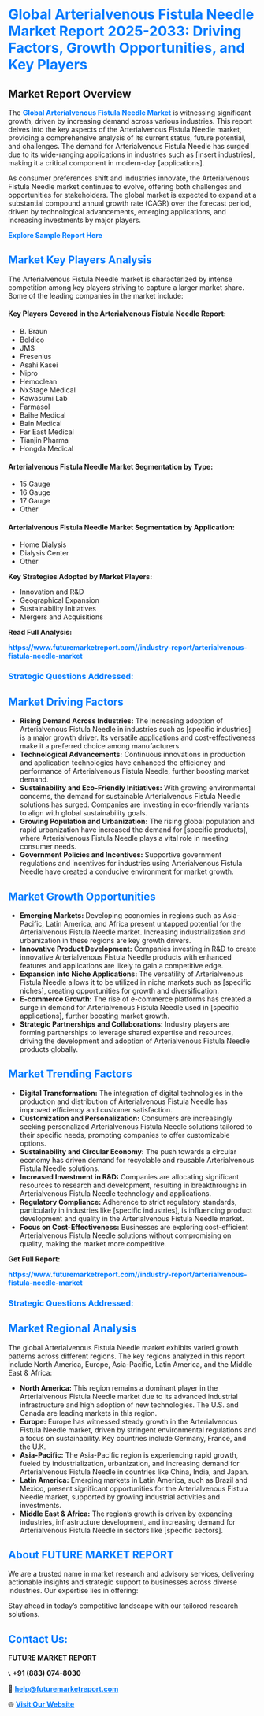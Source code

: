 <h1 style="color: #007BFF;">Global Arterialvenous Fistula Needle Market Report 2025-2033: Driving Factors, Growth Opportunities, and Key Players</h1>

<section id="overview">
<h2>Market Report Overview</h2>
<p>The <a href="https://www.futuremarketreport.com//industry-report/arterialvenous-fistula-needle-market" style="color: #007BFF; text-decoration: none;"><strong>Global Arterialvenous Fistula Needle Market</strong></a> is witnessing significant growth, driven by increasing demand across various industries. This report delves into the key aspects of the Arterialvenous Fistula Needle market, providing a comprehensive analysis of its current status, future potential, and challenges. The demand for Arterialvenous Fistula Needle has surged due to its wide-ranging applications in industries such as [insert industries], making it a critical component in modern-day [applications].</p>
<p>As consumer preferences shift and industries innovate, the Arterialvenous Fistula Needle market continues to evolve, offering both challenges and opportunities for stakeholders. The global market is expected to expand at a substantial compound annual growth rate (CAGR) over the forecast period, driven by technological advancements, emerging applications, and increasing investments by major players.</p>
</section>

<section id="overview">
<p><a href="https://www.futuremarketreport.com//request-sample/reportId=79808" style="color: #007BFF; text-decoration: none;"><strong>Explore Sample Report Here</strong></a></p>
</section>

<section id="key-players">
<h2 style="color: #007BFF;">Market Key Players Analysis</h2>
<p>The Arterialvenous Fistula Needle market is characterized by intense competition among key players striving to capture a larger market share. Some of the leading companies in the market include:</p>
<h4>Key Players Covered in the Arterialvenous Fistula Needle Report:</h4>
<ul><li>B. Braun</li><li>Beldico</li><li>JMS</li><li>Fresenius</li><li>Asahi Kasei</li><li>Nipro</li><li>Hemoclean</li><li>NxStage Medical</li><li>Kawasumi Lab</li><li>Farmasol</li><li>Baihe Medical</li><li>Bain Medical</li><li>Far East Medical</li><li>Tianjin Pharma</li><li>Hongda Medical</li></ul>
<h4>Arterialvenous Fistula Needle Market Segmentation by Type:</h4>
<ul><li>15 Gauge</li><li>16 Gauge</li><li>17 Gauge</li><li>Other</li></ul>

<h4>Arterialvenous Fistula Needle Market Segmentation by Application:</h4>
<ul><li>Home Dialysis</li><li>Dialysis Center</li><li>Other</li></ul>
<p><strong>Key Strategies Adopted by Market Players:</strong></p>
<ul>
<li>Innovation and R&D</li>
<li>Geographical Expansion</li>
<li>Sustainability Initiatives</li>
<li>Mergers and Acquisitions</li>
</ul>
</section>

<section>
<p><strong>Read Full Analysis: </strong></p><a href="https://www.futuremarketreport.com//industry-report/arterialvenous-fistula-needle-market" style="color: #007BFF; text-decoration: none;"><strong>https://www.futuremarketreport.com//industry-report/arterialvenous-fistula-needle-market</strong></a>
<h3 style="color: #007BFF;">Strategic Questions Addressed:</h3>
</section>

<section id="driving-factors">
<h2 style="color: #007BFF;">Market Driving Factors</h2>
<ul>
<li><strong>Rising Demand Across Industries:</strong> The increasing adoption of Arterialvenous Fistula Needle in industries such as [specific industries] is a major growth driver. Its versatile applications and cost-effectiveness make it a preferred choice among manufacturers.</li>
<li><strong>Technological Advancements:</strong> Continuous innovations in production and application technologies have enhanced the efficiency and performance of Arterialvenous Fistula Needle, further boosting market demand.</li>
<li><strong>Sustainability and Eco-Friendly Initiatives:</strong> With growing environmental concerns, the demand for sustainable Arterialvenous Fistula Needle solutions has surged. Companies are investing in eco-friendly variants to align with global sustainability goals.</li>
<li><strong>Growing Population and Urbanization:</strong> The rising global population and rapid urbanization have increased the demand for [specific products], where Arterialvenous Fistula Needle plays a vital role in meeting consumer needs.</li>
<li><strong>Government Policies and Incentives:</strong> Supportive government regulations and incentives for industries using Arterialvenous Fistula Needle have created a conducive environment for market growth.</li>
</ul>
</section>

<section id="growth-opportunities">
<h2 style="color: #007BFF;">Market Growth Opportunities</h2>
<ul>
<li><strong>Emerging Markets:</strong> Developing economies in regions such as Asia-Pacific, Latin America, and Africa present untapped potential for the Arterialvenous Fistula Needle market. Increasing industrialization and urbanization in these regions are key growth drivers.</li>
<li><strong>Innovative Product Development:</strong> Companies investing in R&D to create innovative Arterialvenous Fistula Needle products with enhanced features and applications are likely to gain a competitive edge.</li>
<li><strong>Expansion into Niche Applications:</strong> The versatility of Arterialvenous Fistula Needle allows it to be utilized in niche markets such as [specific niches], creating opportunities for growth and diversification.</li>
<li><strong>E-commerce Growth:</strong> The rise of e-commerce platforms has created a surge in demand for Arterialvenous Fistula Needle used in [specific applications], further boosting market growth.</li>
<li><strong>Strategic Partnerships and Collaborations:</strong> Industry players are forming partnerships to leverage shared expertise and resources, driving the development and adoption of Arterialvenous Fistula Needle products globally.</li>
</ul>
</section>

<section id="trending-factors">
<h2 style="color: #007BFF;">Market Trending Factors</h2>
<ul>
<li><strong>Digital Transformation:</strong> The integration of digital technologies in the production and distribution of Arterialvenous Fistula Needle has improved efficiency and customer satisfaction.</li>
<li><strong>Customization and Personalization:</strong> Consumers are increasingly seeking personalized Arterialvenous Fistula Needle solutions tailored to their specific needs, prompting companies to offer customizable options.</li>
<li><strong>Sustainability and Circular Economy:</strong> The push towards a circular economy has driven demand for recyclable and reusable Arterialvenous Fistula Needle solutions.</li>
<li><strong>Increased Investment in R&D:</strong> Companies are allocating significant resources to research and development, resulting in breakthroughs in Arterialvenous Fistula Needle technology and applications.</li>
<li><strong>Regulatory Compliance:</strong> Adherence to strict regulatory standards, particularly in industries like [specific industries], is influencing product development and quality in the Arterialvenous Fistula Needle market.</li>
<li><strong>Focus on Cost-Effectiveness:</strong> Businesses are exploring cost-efficient Arterialvenous Fistula Needle solutions without compromising on quality, making the market more competitive.</li>
</ul>
</section>

<section>
<p><strong>Get Full Report: </strong></p><a href="https://www.futuremarketreport.com//industry-report/arterialvenous-fistula-needle-market" style="color: #007BFF; text-decoration: none;"><strong>https://www.futuremarketreport.com//industry-report/arterialvenous-fistula-needle-market</strong></a>
<h3 style="color: #007BFF;">Strategic Questions Addressed:</h3>
</section>


<section id="regional-analysis">
<h2 style="color: #007BFF;">Market Regional Analysis</h2>
<p>The global Arterialvenous Fistula Needle market exhibits varied growth patterns across different regions. The key regions analyzed in this report include North America, Europe, Asia-Pacific, Latin America, and the Middle East & Africa:</p>
<ul>
<li><strong>North America:</strong> This region remains a dominant player in the Arterialvenous Fistula Needle market due to its advanced industrial infrastructure and high adoption of new technologies. The U.S. and Canada are leading markets in this region.</li>
<li><strong>Europe:</strong> Europe has witnessed steady growth in the Arterialvenous Fistula Needle market, driven by stringent environmental regulations and a focus on sustainability. Key countries include Germany, France, and the U.K.</li>
<li><strong>Asia-Pacific:</strong> The Asia-Pacific region is experiencing rapid growth, fueled by industrialization, urbanization, and increasing demand for Arterialvenous Fistula Needle in countries like China, India, and Japan.</li>
<li><strong>Latin America:</strong> Emerging markets in Latin America, such as Brazil and Mexico, present significant opportunities for the Arterialvenous Fistula Needle market, supported by growing industrial activities and investments.</li>
<li><strong>Middle East & Africa:</strong> The region’s growth is driven by expanding industries, infrastructure development, and increasing demand for Arterialvenous Fistula Needle in sectors like [specific sectors].</li>
</ul>
</section>

<footer>
<h2 style="color: #007BFF;">About FUTURE MARKET REPORT</h2>
<p>We are a trusted name in market research and advisory services, delivering actionable insights and strategic support to businesses across diverse industries. Our expertise lies in offering:</p>

<p>Stay ahead in today’s competitive landscape with our tailored research solutions.</p>

<h2 style="color: #007BFF;">Contact Us:</h2>
<p><strong>FUTURE MARKET REPORT</strong></p>
<p>📞 <strong>+91 (883) 074-8030</strong></p>
<p>📧 <strong><a href="mailto:help@futuremarketreport.com" style="color: #007BFF;">help@futuremarketreport.com</a></strong></p>
<p>🌐 <strong><a href="https://www.futuremarketreport.com/" style="color: #007BFF;">Visit Our Website</a></strong></p>
</footer>